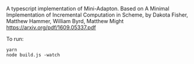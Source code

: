 A typescript implementation of Mini-Adapton.
Based on A Minimal Implementation of Incremental Computation in Scheme,
by Dakota Fisher, Matthew Hammer, William Byrd, Matthew Might
https://arxiv.org/pdf/1609.05337.pdf

To run:

```
yarn
node build.js -watch
```

